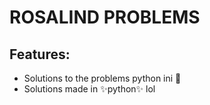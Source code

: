 # ROSALIND PROBLEMS

## Features:
- Solutions to the problems python ini 🐍
- Solutions made in ✨python✨ lol
